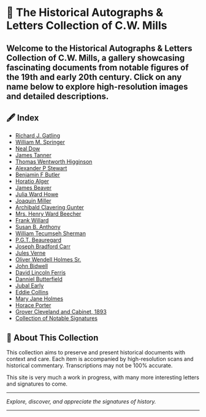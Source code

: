 # 📜 The Historical Autographs & Letters Collection of C.W. Mills

Welcome to the **Historical Autographs & Letters Collection of C.W. Mills**, a gallery showcasing fascinating documents from notable figures of the 19th and early 20th century. Click on any name below to explore high-resolution images and detailed descriptions.
---

## 🖋️ Index

- [Richard J. Gatling](gatling.md)
- [William M. Springer](springer.md)
- [Neal Dow](dow.md)
- [James Tanner](tanner.md)
- [Thomas Wentworth Higginson](higginson.md)
- [Alexander P Stewart](stewart.md)
- [Benjamin F Butler](butler.md)
- [Horatio Alger](alger.md)
- [James Beaver](beaver.md)
- [Julia Ward Howe](howe.md)
- [Joaquin Miller](miller.md)
- [Archibald Clavering Gunter](gunter.md)
- [Mrs. Henry Ward Beecher](beecher.md)
- [Frank Willard](willard.md)
- [Susan B. Anthony](anthony.md)
- [William Tecumseh Sherman](sherman.md)
- [P.G.T. Beauregard](beauregard.md)
- [Joseph Bradford Carr](carr.md)
- [Jules Verne](verne.md)
- [Oliver Wendell Holmes Sr.](holmes.md)
- [John Bidwell](bidwell.md)
- [David Lincoln Ferris](ferris.md)
- [Danniel Butterfield](butterfield.md)
- [Jubal Early](early.md)
- [Eddie Collins](collins.md)
- [Mary Jane Holmes](mjholmes.md)
- [Horace Porter](porter.md)
- [Grover Cleveland and Cabinet, 1893](cleveland.md)
- [Collection of Notable Signatures](signatures.md)

## 🔎 About This Collection

This collection aims to preserve and present historical documents with context and care. Each item is accompanied by high-resolution scans and historical commentary. Transcriptions may not be 100% accurate.

This site is very much a work in progress, with many more interesting letters and signatures to come.

---

*Explore, discover, and appreciate the signatures of history.*

---
